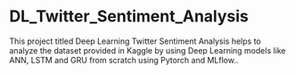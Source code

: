 # DL_Twitter_Sentiment_Analysis
This project titled Deep Learning Twitter Sentiment Analysis helps to analyze the dataset provided in Kaggle by using Deep Learning models like ANN, LSTM and GRU from scratch using Pytorch and MLflow..
